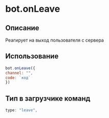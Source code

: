 # bot.onLeave

## Описание 
Реагирует на выход пользователя с сервера

## Использование
```javascript
bot.onLeave({
channel: "",
code: `код`
})
```

## Тип в загрузчике команд
```javascript
type: "leave",
```

